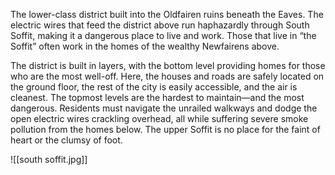 The lower-class district built into the Oldfairen ruins beneath the Eaves. The electric wires that feed the district above run haphazardly through South Soffit, making it a dangerous place to live and work. Those that live in “the Soffit” often work in the homes of the wealthy Newfairens above.

The district is built in layers, with the bottom level providing homes for those who are the most well-off. Here, the houses and roads are safely located on the ground floor, the rest of the city is easily accessible, and the air is cleanest. The topmost levels are the hardest to maintain—and the most dangerous. Residents must navigate the unrailed walkways and
dodge the open electric wires crackling overhead, all while suffering severe smoke pollution from the homes below. The upper Soffit is no place for the faint of heart or the clumsy of foot.

![[south soffit.jpg]]
